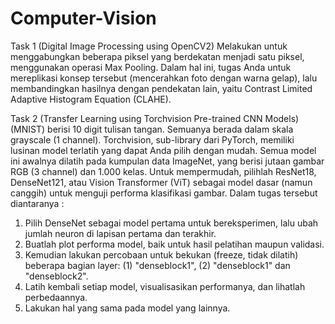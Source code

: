 # Computer-Vision
Task 1 (Digital Image Processing using OpenCV2)
Melakukan untuk menggabungkan beberapa piksel yang berdekatan menjadi satu piksel, menggunakan operasi Max Pooling. Dalam hal ini, tugas Anda untuk mereplikasi konsep tersebut (mencerahkan foto dengan warna gelap), lalu membandingkan hasilnya dengan pendekatan lain, yaitu Contrast Limited Adaptive Histogram Equation (CLAHE).

Task 2 (Transfer Learning using Torchvision Pre-trained CNN Models)
(MNIST) berisi 10 digit tulisan tangan. Semuanya berada dalam skala grayscale (1 channel). Torchvision, sub-library dari PyTorch, memiliki lusinan model terlatih yang dapat Anda pilih dengan mudah. Semua model ini awalnya dilatih pada kumpulan data ImageNet, yang berisi jutaan gambar RGB (3 channel) dan 1.000 kelas. Untuk mempermudah, pilihlah ResNet18, DenseNet121, atau Vision Transformer (ViT) sebagai model dasar (namun canggih) untuk menguji performa klasifikasi gambar. Dalam tugas tersebut diantaranya :
1. Pilih DenseNet sebagai model pertama untuk bereksperimen, lalu ubah jumlah neuron di lapisan pertama dan terakhir.
2. Buatlah plot performa model, baik untuk hasil pelatihan maupun validasi.
3. Kemudian lakukan percobaan untuk bekukan (freeze, tidak dilatih) beberapa bagian layer: (1) "denseblock1", (2)
"denseblock1" dan "denseblock2".
4. Latih kembali setiap model, visualisasikan performanya, dan lihatlah perbedaannya.
5. Lakukan hal yang sama pada model yang lainnya.
